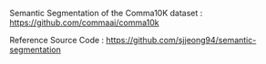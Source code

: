 Semantic Segmentation of the Comma10K dataset : https://github.com/commaai/comma10k 



Reference Source Code : https://github.com/sjjeong94/semantic-segmentation 
